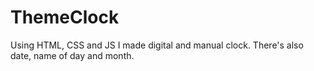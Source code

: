 # ThemeClock
Using HTML, CSS and JS I made digital and manual clock. There's also date, name of day and month.
